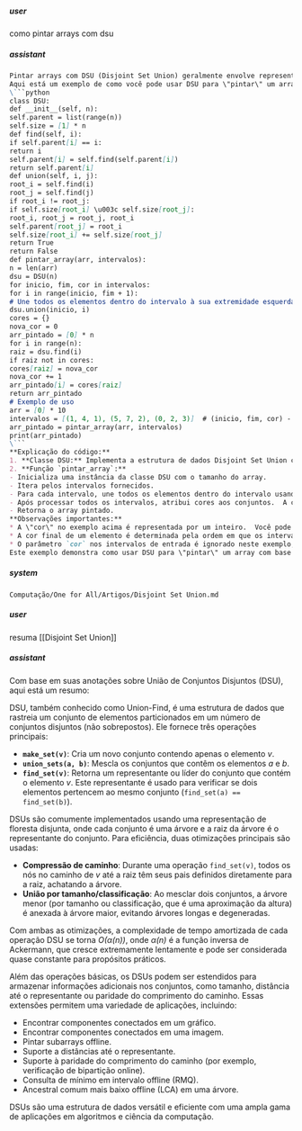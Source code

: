 ##### user
como pintar arrays com dsu

##### assistant
```md
Pintar arrays com DSU (Disjoint Set Union) geralmente envolve representar os elementos do array como nós em uma estrutura de conjuntos disjuntos.  A \"cor\" de um elemento é então representada pelo conjunto ao qual ele pertence.  A DSU permite mesclar conjuntos (ou seja, \"pintar\" elementos com a mesma cor) de forma eficiente.
Aqui está um exemplo de como você pode usar DSU para \"pintar\" um array:
\```python
class DSU:
def __init__(self, n):
self.parent = list(range(n))
self.size = [1] * n
def find(self, i):
if self.parent[i] == i:
return i
self.parent[i] = self.find(self.parent[i])
return self.parent[i]
def union(self, i, j):
root_i = self.find(i)
root_j = self.find(j)
if root_i != root_j:
if self.size[root_i] \u003c self.size[root_j]:
root_i, root_j = root_j, root_i
self.parent[root_j] = root_i
self.size[root_i] += self.size[root_j]
return True
return False
def pintar_array(arr, intervalos):
n = len(arr)
dsu = DSU(n)
for inicio, fim, cor in intervalos:
for i in range(inicio, fim + 1):
# Une todos os elementos dentro do intervalo à sua extremidade esquerda
dsu.union(inicio, i)
cores = {}
nova_cor = 0
arr_pintado = [0] * n
for i in range(n):
raiz = dsu.find(i)
if raiz not in cores:
cores[raiz] = nova_cor
nova_cor += 1
arr_pintado[i] = cores[raiz]
return arr_pintado
# Exemplo de uso
arr = [0] * 10
intervalos = [(1, 4, 1), (5, 7, 2), (0, 2, 3)]  # (inicio, fim, cor) - cor é ignorada, a cor final é determinada pela ordem de processamento e união dos intervalos
arr_pintado = pintar_array(arr, intervalos)
print(arr_pintado)
\```
**Explicação do código:**
1. **Classe DSU:** Implementa a estrutura de dados Disjoint Set Union com as operações `find` (para encontrar o representante do conjunto) e `union` (para unir dois conjuntos).
2. **Função `pintar_array`:**
- Inicializa uma instância da classe DSU com o tamanho do array.
- Itera pelos intervalos fornecidos.
- Para cada intervalo, une todos os elementos dentro do intervalo usando `dsu.union()`.  A união é sempre feita em relação ao primeiro elemento do intervalo, garantindo que todos os elementos do intervalo pertençam ao mesmo conjunto.
- Após processar todos os intervalos, atribui cores aos conjuntos.  A cor é determinada pela ordem em que os representantes dos conjuntos são encontrados.
- Retorna o array pintado.
**Observações importantes:**
* A \"cor\" no exemplo acima é representada por um inteiro.  Você pode adaptá-lo para usar cores reais (e.g., strings, tuplas RGB) facilmente.
* A cor final de um elemento é determinada pela ordem em que os intervalos são processados.  Se intervalos se sobrepõem, o último intervalo processado \"vence\" e determina a cor final dos elementos na sobreposição.
* O parâmetro `cor` nos intervalos de entrada é ignorado neste exemplo, pois a cor final é determinada pela lógica DSU e pela ordem de processamento.  Se você precisar usar a cor especificada no intervalo, precisará modificar a lógica para levar isso em consideração (por exemplo, usando um dicionário para mapear raízes DSU para cores).
Este exemplo demonstra como usar DSU para \"pintar\" um array com base em intervalos.  Você pode adaptar este código para diferentes cenários e requisitos específicos.
```

##### system
```sc-context
Computação/One for All/Artigos/Disjoint Set Union.md
```

##### user
resuma [[Disjoint Set Union]]

##### assistant
Com base em suas anotações sobre União de Conjuntos Disjuntos (DSU), aqui está um resumo:

DSU, também conhecido como Union-Find, é uma estrutura de dados que rastreia um conjunto de elementos particionados em um número de conjuntos disjuntos (não sobrepostos). Ele fornece três operações principais:

* **`make_set(v)`**: Cria um novo conjunto contendo apenas o elemento *v*.
* **`union_sets(a, b)`**: Mescla os conjuntos que contêm os elementos *a* e *b*.
* **`find_set(v)`**: Retorna um representante ou líder do conjunto que contém o elemento *v*.  Este representante é usado para verificar se dois elementos pertencem ao mesmo conjunto (`find_set(a) == find_set(b)`).

DSUs são comumente implementados usando uma representação de floresta disjunta, onde cada conjunto é uma árvore e a raiz da árvore é o representante do conjunto.  Para eficiência, duas otimizações principais são usadas:

* **Compressão de caminho**: Durante uma operação `find_set(v)`, todos os nós no caminho de *v* até a raiz têm seus pais definidos diretamente para a raiz, achatando a árvore.
* **União por tamanho/classificação**: Ao mesclar dois conjuntos, a árvore menor (por tamanho ou classificação, que é uma aproximação da altura) é anexada à árvore maior, evitando árvores longas e degeneradas.

Com ambas as otimizações, a complexidade de tempo amortizada de cada operação DSU se torna *O(α(n))*, onde *α(n)* é a função inversa de Ackermann, que cresce extremamente lentamente e pode ser considerada quase constante para propósitos práticos.

Além das operações básicas, os DSUs podem ser estendidos para armazenar informações adicionais nos conjuntos, como tamanho, distância até o representante ou paridade do comprimento do caminho.  Essas extensões permitem uma variedade de aplicações, incluindo:

* Encontrar componentes conectados em um gráfico.
* Encontrar componentes conectados em uma imagem.
* Pintar subarrays offline.
* Suporte a distâncias até o representante.
* Suporte à paridade do comprimento do caminho (por exemplo, verificação de bipartição online).
* Consulta de mínimo em intervalo offline (RMQ).
* Ancestral comum mais baixo offline (LCA) em uma árvore.

DSUs são uma estrutura de dados versátil e eficiente com uma ampla gama de aplicações em algoritmos e ciência da computação.